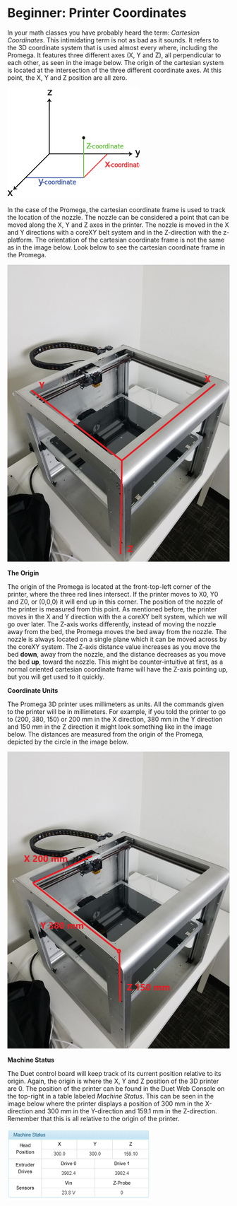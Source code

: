 # Beginner: Printer Coordinates

In your math classes you have probably heard the term: _Cartesian Coordinates_. This intimidating term is not as bad as it sounds. It refers to the 3D coordinate system that is used almost every where, including the Promega. It features three different axes \(X, Y and Z\), all perpendicular to each other, as seen in the image below. The origin of the cartesian system is located at the intersection of the three different coordinate axes. At this point, the X, Y and Z position are all zero.

![Cartesian Coordinates](../.gitbook/assets/sr0rn4a7z2yugmqq-cartesiancoordinates.png)

In the case of the Promega, the cartesian coordinate frame is used to track the location of the nozzle. The nozzle can be considered a point that can be moved along the X, Y and Z axes in the printer. The nozzle is moved in the X and Y directions with a coreXY belt system and in the Z-direction with the z-platform. The orientation of the cartesian coordinate frame is not the same as in the image below. Look below to see the cartesian coordinate frame in the Promega.

![Promega Coordinate Axes](../.gitbook/assets/yvqkiqjoaclzqetx-promegacoordinateaxes.jpg)

**The Origin**

The origin of the Promega is located at the front-top-left corner of the printer, where the three red lines intersect. If the printer moves to X0, Y0 and Z0, or \(0,0,0\) it will end up in this corner. The position of the nozzle of the printer is measured from this point. As mentioned before, the printer moves in the X and Y direction with the a coreXY belt system, which we will go over later. The Z-axis works differently, instead of moving the nozzle away from the bed, the Promega moves the bed away from the nozzle. The nozzle is always located on a single plane which it can be moved across by the coreXY system. The Z-axis distance value increases as you move the bed **down**, away from the nozzle, and the distance decreases as you move the bed **up**, toward the nozzle. This might be counter-intuitive at first, as a normal oriented cartesian coordinate frame will have the Z-axis pointing up, but you will get used to it quickly.

**Coordinate Units**

The Promega 3D printer uses millimeters as units. All the commands given to the printer will be in millimeters. For example, if you told the printer to go to \(200, 380, 150\) or 200 mm in the X direction, 380 mm in the Y direction and 150 mm in the Z direction it might look something like in the image below. The distances are measured from the origin of the Promega, depicted by the circle in the image below.

![](../.gitbook/assets/iop8d6u0jgqzev9r-promegacoordinateaxesexample.jpg)

**Machine Status**

The Duet control board will keep track of its current position relative to its origin. Again, the origin is where the X, Y and Z position of the 3D printer are 0. The position of the printer can be found in the Duet Web Console on the top-right in a table labeled _Machine Status_. This can be seen in the image below where the printer displays a position of 300 mm in the X-direction and 300 mm in the Y-direction and 159.1 mm in the Z-direction. Remember that this is all relative to the origin of the printer.

![Duet Web Console Machine Status Table](../.gitbook/assets/38yr6g32ydtjmfdm-machinestatus.PNG)



